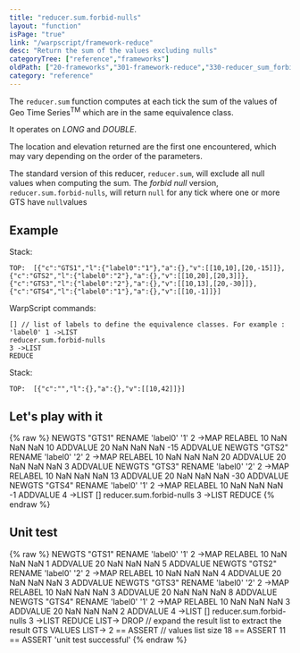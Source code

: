 ```yaml
---
title: "reducer.sum.forbid-nulls"
layout: "function"
isPage: "true"
link: "/warpscript/framework-reduce"
desc: "Return the sum of the values excluding nulls"
categoryTree: ["reference","frameworks"]
oldPath: ["20-frameworks","301-framework-reduce","330-reducer_sum_forbid-nulls.html.md"]
category: "reference"
---
```

 

The `reducer.sum` function computes at each tick the sum of the values of Geo Time Series<sup>TM</sup> which are in the same equivalence class.

It operates on *LONG* and *DOUBLE*.

The location and elevation returned are the first one encountered, which may vary depending on the order of the parameters.

The standard version of this reducer, `reducer.sum`, will exclude all null values when computing the sum.
The *forbid null* version, `reducer.sum.forbid-nulls`, will return `null` for any tick where one or more GTS have `null`values


## Example ##

Stack:

    TOP:  [{"c":"GTS1","l":{"label0":"1"},"a":{},"v":[[10,10],[20,-15]]},{"c":"GTS2","l":{"label0":"2"},"a":{},"v":[[10,20],[20,3]]}, {"c":"GTS3","l":{"label0":"2"},"a":{},"v":[[10,13],[20,-30]]},{"c":"GTS4","l":{"label0":"1"},"a":{},"v":[[10,-1]]}]

WarpScript commands:

    [] // list of labels to define the equivalence classes. For example : 'label0' 1 ->LIST
    reducer.sum.forbid-nulls
    3 ->LIST
    REDUCE

Stack: 

    TOP:  [{"c":"","l":{},"a":{},"v":[[10,42]]}]

## Let's play with it ##

{% raw %}
<warp10-warpscript-widget>NEWGTS "GTS1" RENAME 
'label0' '1' 2 ->MAP RELABEL
10 NaN NaN NaN 10 ADDVALUE
20 NaN NaN NaN -15 ADDVALUE
NEWGTS "GTS2" RENAME 
'label0' '2' 2 ->MAP RELABEL
10 NaN NaN NaN 20 ADDVALUE
20 NaN NaN NaN 3 ADDVALUE
NEWGTS "GTS3" RENAME 
'label0' '2' 2 ->MAP RELABEL
10 NaN NaN NaN 13 ADDVALUE
20 NaN NaN NaN -30 ADDVALUE
NEWGTS "GTS4" RENAME 
'label0' '1' 2 ->MAP RELABEL
10 NaN NaN NaN -1 ADDVALUE
4 ->LIST
[]
reducer.sum.forbid-nulls
3 ->LIST
REDUCE
</warp10-warpscript-widget>
{% endraw %}    


## Unit test ##

{% raw %}
<warp10-warpscript-widget>NEWGTS "GTS1" RENAME 
'label0' '1' 2 ->MAP RELABEL
10 NaN NaN NaN 1 ADDVALUE
20 NaN NaN NaN 5 ADDVALUE
NEWGTS "GTS2" RENAME 
'label0' '2' 2 ->MAP RELABEL
10 NaN NaN NaN 4 ADDVALUE
20 NaN NaN NaN 3 ADDVALUE
NEWGTS "GTS3" RENAME 
'label0' '2' 2 ->MAP RELABEL
10 NaN NaN NaN 3 ADDVALUE
20 NaN NaN NaN 8 ADDVALUE
NEWGTS "GTS4" RENAME 
'label0' '1' 2 ->MAP RELABEL
10 NaN NaN NaN 3 ADDVALUE
20 NaN NaN NaN 2 ADDVALUE
4 ->LIST
[]
reducer.sum.forbid-nulls
3 ->LIST
REDUCE
LIST-> DROP   // expand the result list to extract the result GTS
VALUES LIST-> 
2 == ASSERT   // values list size
18 == ASSERT
11 == ASSERT
'unit test successful'
</warp10-warpscript-widget>
{% endraw %}        


